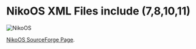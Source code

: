 # NikoOS XML Files include (7,8,10,11)
![NikoOS](https://github.com/crouch86/NikoOS/assets/81594192/ae296adb-414b-452a-80e8-cf5e5d362635)

[NikoOS SourceForge Page](https://sourceforge.net/projects/niko-os/).
